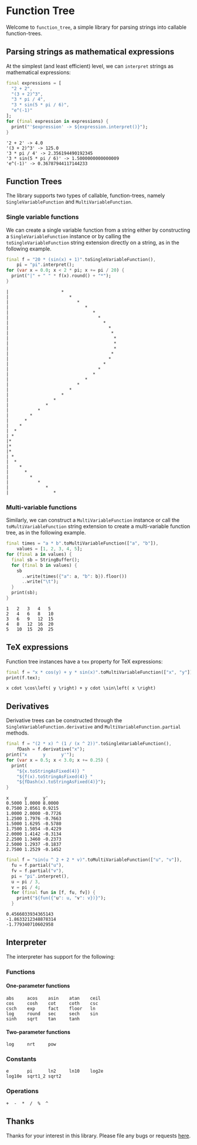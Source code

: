 # Function Tree

Welcome to `function_tree`, a simple library for parsing strings into
callable function-trees.

## Parsing strings as mathematical expressions

At the simplest (and least efficient) level, we can `interpret` strings as
mathematical expressions:

```dart
final expressions = [
  "2 + 2",
  "(3 + 2)^3",
  "3 * pi / 4",
  "3 * sin(5 * pi / 6)",
  "e^(-1)"
];
for (final expression in expressions) {
  print("'$expression' -> ${expression.interpret()}");
}

```

```text
'2 + 2' -> 4.0
'(3 + 2)^3' -> 125.0
'3 * pi / 4' -> 2.356194490192345
'3 * sin(5 * pi / 6)' -> 1.5000000000000009
'e^(-1)' -> 0.36787944117144233
```

## Function Trees

The library supports two types of callable, function-trees, namely
`SingleVariableFunction` and `MultiVariableFunction`.

### Single variable functions

We can create a single variable function from a string either by constructing
a `SingleVariableFunction` instance or by calling the `toSingleVariableFunction`
string extension directly on a string, as in the following example.

```dart
final f = "20 * (sin(x) + 1)".toSingleVariableFunction(),
    pi = "pi".interpret();
for (var x = 0.0; x < 2 * pi; x += pi / 20) {
  print("|" + " " * f(x).round() + "*");
}

```

```text
|                    *
|                       *
|                          *
|                             *
|                                *
|                                  *
|                                    *
|                                      *
|                                       *
|                                        *
|                                        *
|                                        *
|                                       *
|                                      *
|                                    *
|                                  *
|                                *
|                             *
|                          *
|                       *
|                    *
|                 *
|              *
|           *
|        *
|      *
|    *
|  *
| *
|*
|*
|*
| *
|  *
|    *
|      *
|        *
|           *
|              *
|                 *
```

### Multi-variable functions

Similarly, we can construct a `MultiVariableFunction` instance or call the
`toMultiVariableFunction` string extension to create a multi-variable function
tree, as in the following example.

```dart
final times = "a * b".toMultiVariableFunction(["a", "b"]),
    values = [1, 2, 3, 4, 5];
for (final a in values) {
  final sb = StringBuffer();
  for (final b in values) {
    sb
      ..write(times({"a": a, "b": b}).floor())
      ..write("\t");
  }
  print(sb);
}

```

```text
1	2	3	4	5	
2	4	6	8	10	
3	6	9	12	15	
4	8	12	16	20	
5	10	15	20	25	
```

## TeX expressions

Function tree instances have a `tex` property for TeX expressions:

```dart
final f = "x * cos(y) + y * sin(x)".toMultiVariableFunction(["x", "y"]);
print(f.tex);

```

```text
x cdot \cos\left( y \right) + y cdot \sin\left( x \right)
```

## Derivatives

Derivative trees can be constructed through the `SingleVariableFunction.derivative` and `MultiVariableFunction.partial` methods.

```dart
final f = "(2 * x) ^ (1 / (x ^ 2))".toSingleVariableFunction(), 
    fDash = f.derivative("x");
print("x      y      y'");
for (var x = 0.5; x < 3.0; x += 0.25) {
  print(
    "${x.toStringAsFixed(4)} "
    "${f(x).toStringAsFixed(4)} "
    "${fDash(x).toStringAsFixed(4)}");
}
```

```text
x      y      y'
0.5000 1.0000 8.0000
0.7500 2.0561 0.9215
1.0000 2.0000 -0.7726
1.2500 1.7976 -0.7663
1.5000 1.6295 -0.5780
1.7500 1.5054 -0.4229
2.0000 1.4142 -0.3134
2.2500 1.3460 -0.2373
2.5000 1.2937 -0.1837
2.7500 1.2529 -0.1452
```

```dart
final f = "sin(u ^ 2 + 2 * v)".toMultiVariableFunction(["u", "v"]), 
  fu = f.partial("u"), 
  fv = f.partial("v"),
  pi = "pi".interpret(),
  u = pi / 3,
  v = pi / 4;
  for (final fun in [f, fu, fv]) {
    print("${fun({"u": u, "v": v})}");
  }
```

```text
0.4566033934365143
-1.8633212348878314
-1.779340710602958
```

## Interpreter

The interpreter has support for the following:

### Functions

#### One-parameter functions

```
abs     acos    asin    atan    ceil
cos     cosh    cot     coth    csc
csch    exp     fact    floor   ln      
log     round   sec     sech    sin
sinh    sqrt    tan     tanh
```

#### Two-parameter functions

```
log     nrt     pow
```

### Constants

```
e       pi      ln2     ln10    log2e
log10e  sqrt1_2 sqrt2
```

### Operations

```
+  -  *  /  %  ^
```

## Thanks

Thanks for your interest in this library. Please file any bugs or
requests [here](https://github.com/ram6ler/function-tree/issues).
